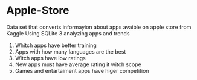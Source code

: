 # Apple-Store
Data set that converts informayion about apps avaible on apple store from Kaggle
Using SQLite 3 analyzing apps and trends
1. Whitch apps have better training
2. Apps  with how many languages are the best
3. Witch apps have low ratings
4. New apps must have average rating it witch scope
5. Games and entartaiment apps have higer competition
